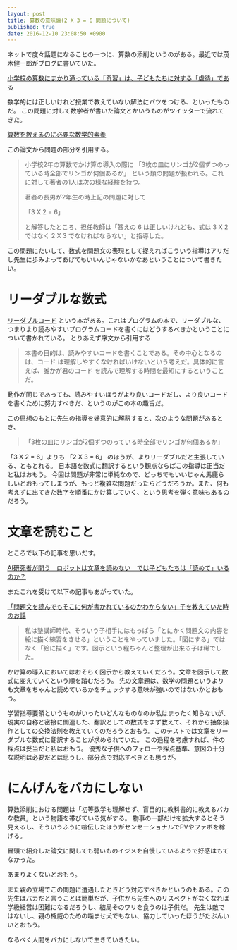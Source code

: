 ```yaml
---
layout: post
title: 算数の意味論(2 X 3 = 6 問題について)
published: true
date: 2016-12-10 23:08:50 +0900
---
```


ネットで度々話題になることの一つに、算数の添削というのがある。最近では茂木健一郎がブログに書いていた。

[小学校の算数にまかり通っている「奇習」は、子どもたちに対する「虐待」である](http://lineblog.me/mogikenichiro/archives/8305779.html)

数学的には正しいけれど授業で教えていない解法にバツをつける、といったものだ。
この問題に対して数学者が書いた論文とかいうものがツイッターで流れてきた。

[算数を教えるのに必要な数学的素養](http://ci.nii.ac.jp/naid/110000236964)

この論文から問題の部分を引用する。

> 小学校2年の算数でかけ算の導入の際に
> 「3枚の皿にリンゴが2個ずつのっている時全部でリンゴが何個あるか」
> という類の問題が扱われる。これに対して著者の1人は次の様な経験を持つ。
>
> 著者の長男が2年生の時上記の問題に対して
>
> 「3 X 2 = 6」
>
> と解答したところ、担任教師は「答えの 6 は正しいけれども、式は 3 X 2 ではなく 2 X 3 でなければならない」と指導した。

この問題にたいして、数式を問題文の表現として捉えればこういう指導はアリだし先生に歩みよってあげてもいいんじゃないかなあということについて書きたい。

# リーダブルな数式
[リーダブルコード](https://www.oreilly.co.jp/books/9784873115658/) という本がある。これはプログラムの本で、リーダブルな、つまりより読みやすいプログラムコードを書くにはどうするべきかということについて書かれている。
とりあえず序文から引用する

> 本書の目的は、読みやすいコードを書くことである。その中心となるのは、コード は理解しやすくなければいけないという考えだ。具体的に言えば、誰かが君のコード を読んで理解する時間を最短にするということだ。

動作が同じであっても、読みやすいほうがより良いコードだし、より良いコードを書くために努力すべきだ、というのがこの本の趣旨だ。

この思想のもとに先生の指導を好意的に解釈すると、次のような問題があるとき、

> 「3枚の皿にリンゴが2個ずつのっている時全部でリンゴが何個あるか」

「3 X 2 = 6」よりも 「2 X 3 = 6」 のほうが、よりリーダブルだと主張している、ともとれる。
日本語を数式に翻訳するという観点ならばこの指導は正当だと私はおもう。
今回は問題が非常に単純なので、どっちでもいいじゃん馬鹿らしいとおもってしまうが、もっと複雑な問題だったらどうだろうか。また、何も考えずに出てきた数字を順番にかけ算していく、という思考を弾く意味もあるのだろう。

# 文章を読むこと
ところで以下の記事を思いだす。

[AI研究者が問う　ロボットは文章を読めない　では子どもたちは「読めて」いるのか？](http://bylines.news.yahoo.co.jp/yuasamakoto/20161114-00064079/)

またこれを受けて以下の記事もあがっていた。

[「問題文を読んでもそこに何が書かれているのかわからない」子を教えていた時のお話](http://blog.tinect.jp/?p=33408)

> 私は塾講師時代、そういう子相手にはもっぱら「とにかく問題文の内容を絵に描く練習をさせる」ということをやっていました。「図にする」ではなく「絵に描く」です。図示という程ちゃんと整理が出来る子は稀でした。

かけ算の導入においてはおそらく図示から教えていくだろう。文章を図示して数式に変えていくという順を踏むだろう。
先の文章題は、数学の問題というよりも文章をちゃんと読めているかをチェックする意味が強いのではないかとおもう。

学習指導要領というものがいったいどんなものなのか私はまったく知らないが、
現実の自称と密接に関連した、翻訳としての数式をまず教えて、それから抽象操作としての交換法則を教えていくのだろうとおもう。このテストでは文章をリーダブルな数式に翻訳することが求められていた。
この過程を考慮すれば、件の採点は妥当だと私はおもう。
優秀な子供へのフォローや採点基準、意図の十分な説明は必要だとは思うし、部分点で対応すべきとも思うが。

# にんげんをバカにしない
算数添削における問題は「初等数学も理解せず、盲目的に教科書的に教えるバカな教員」という物語を帯びている気がする。
物事の一部だけを拡大するとそう見えるし、そういうふうに喧伝したほうがセンセーショナルでPVやファボを稼げる。

冒頭で紹介した論文に関しても弱いものイジメを自慢しているようで好感はもてなかった。

あまりよくないとおもう。

また親の立場でこの問題に遭遇したときどう対応すべきかというのもある。この先生はバカだと言うことは簡単だが、子供から先生へのリスペクトがなくなれば学級経営は困難になるだろうし、結局そのワリを食うのは子供だ。
先生は敵ではないし、親の権威のための噛ませ犬でもない、協力していったほうがたぶんいいとおもう。

なるべく人間をバカにしないで生きていきたい。
